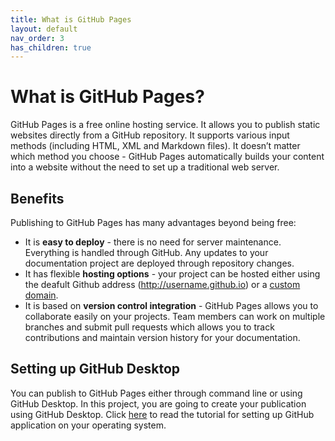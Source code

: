 ```yaml
---
title: What is GitHub Pages
layout: default
nav_order: 3
has_children: true
---
```


# What is GitHub Pages?

GitHub Pages is a free online hosting service. It allows you to publish static websites directly from a GitHub repository. It supports various input methods (including HTML, XML and Markdown files). It doesn’t matter which method you choose - GitHub Pages automatically builds your content into a website without the need to set up a traditional web server. 

## Benefits

Publishing to GitHub Pages has many advantages beyond being free:

* It is **easy to deploy** - there is no need for server maintenance. Everything is handled through GitHub. Any updates to your documentation project are deployed through repository changes.
* It has flexible **hosting options** - your project can be hosted either using the deafult Github address (http://username.github.io) or a [custom domain](https://docs.github.com/en/pages/configuring-a-custom-domain-for-your-github-pages-site/about-custom-domains-and-github-pages).
* It is based on **version control integration** - GitHub Pages allows you to collaborate easily on your projects. Team members can work on multiple branches and submit pull requests which allows you to track contributions and maintain version history for your documentation.

## Setting up GitHub Desktop

You can publish to GitHub Pages either through command line or using GitHub Desktop. In this project, you are going to create your publication using GitHub Desktop. Click [here](/docs/2.1%20Setting%20up%20GitHub%20Desktop.md) to read the tutorial for setting up GitHub application on your operating system. 
